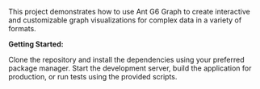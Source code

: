 This project demonstrates how to use Ant G6 Graph to create interactive and customizable graph visualizations for complex data in a variety of formats.

**Getting Started:**

Clone the repository and install the dependencies using your preferred package manager.
Start the development server, build the application for production, or run tests using the provided scripts.

